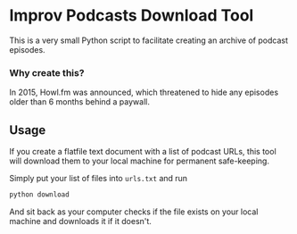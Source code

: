 # Improv Podcasts Download Tool

This is a very small Python script to facilitate creating an archive of 
podcast episodes.

### Why create this?

In 2015, Howl.fm was announced, which threatened to hide any episodes older 
than 6 months behind a paywall. 

## Usage

If you create a flatfile text document with a list of podcast URLs, 
this tool will download them to your local machine for permanent safe-keeping. 

Simply put your list of files into `urls.txt` and run 

```sh
python download
```

And sit back as your computer checks if the file exists on your local machine
and downloads it if it doesn't.